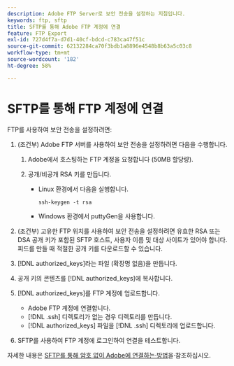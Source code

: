 ```yaml
---
description: Adobe FTP Server로 보안 전송을 설정하는 지침입니다.
keywords: ftp, sftp
title: SFTP를 통해 Adobe FTP 계정에 연결
feature: FTP Export
exl-id: 727d4f7a-d7d1-40cf-bdcd-c783ca47f51c
source-git-commit: 62132284ca70f3bdb1a8896e4548b8b63a5c03c8
workflow-type: tm+mt
source-wordcount: '182'
ht-degree: 58%

---
```


# SFTP를 통해 FTP 계정에 연결

FTP를 사용하여 보안 전송을 설정하려면:

1. (조건부) Adobe FTP 서버를 사용하여 보안 전송을 설정하려면 다음을 수행합니다.

   1. Adobe에서 호스팅하는 FTP 계정을 요청합니다 (50MB 할당량).

   1. 공개/비공개 RSA 키를 만듭니다.

      * Linux 환경에서 다음을 실행합니다.

        ```
        ssh-keygen -t rsa
        ```

      * Windows 환경에서 puttyGen을 사용합니다.

1. (조건부) 고유한 FTP 위치를 사용하여 보안 전송을 설정하려면 유효한 RSA 또는 DSA 공개 키가 포함된 SFTP 호스트, 사용자 이름 및 대상 사이트가 있어야 합니다. 피드를 만들 때 적절한 공개 키를 다운로드할 수 있습니다.

1. [!DNL authorized_keys]라는 파일 (확장명 없음)을 만듭니다.

1. 공개 키의 콘텐츠를 [!DNL authorized_keys]에 복사합니다.

1. [!DNL authorized_keys]를 FTP 계정에 업로드합니다.

   * Adobe FTP 계정에 연결합니다.
   * [!DNL .ssh] 디렉토리가 없는 경우 디렉토리를 만듭니다.
   * [!DNL authorized_keys] 파일을 [!DNL .ssh] 디렉토리에 업로드합니다.

1. SFTP를 사용하여 FTP 계정에 로그인하여 연결을 테스트합니다.

자세한 내용은 [SFTP를 통해 암호 없이 Adobe에 연결하는·방법](/help/export/ftp-and-sftp/c-sftp/ftp-sftp-cert-auth.md)을·참조하십시오.
